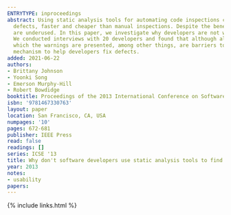 ```yaml
---
ENTRYTYPE: inproceedings
abstract: Using static analysis tools for automating code inspections can be beneficial for software engineers. Such tools can make finding bugs, or software
  defects, faster and cheaper than manual inspections. Despite the benefits of using static analysis tools to find bugs, research suggests that these tools
  are underused. In this paper, we investigate why developers are not widely using static analysis tools and how current tools could potentially be improved.
  We conducted interviews with 20 developers and found that although all of our participants felt that use is beneficial, false positives and the way in
  which the warnings are presented, among other things, are barriers to use. We discuss several implications of these results, such as the need for an interactive
  mechanism to help developers fix defects.
added: 2021-06-22
authors:
- Brittany Johnson
- Yoonki Song
- Emerson Murphy-Hill
- Robert Bowdidge
booktitle: Proceedings of the 2013 International Conference on Software Engineering
isbn: '9781467330763'
layout: paper
location: San Francisco, CA, USA
numpages: '10'
pages: 672-681
publisher: IEEE Press
read: false
readings: []
series: ICSE '13
title: Why don't software developers use static analysis tools to find bugs?
year: 2013
notes:
- usability
papers:
---
```

{% include links.html %}
